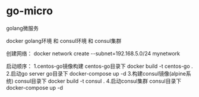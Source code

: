 # go-micro
golang微服务


docker golang环境 和 consul环境 和 consul集群

创建网络：
docker network create --subnet=192.168.5.0/24 mynetwork

启动顺序：
1.centos-go镜像构建 centos-go目录下 docker build -t centos-go .
2.启动go  server go目录下 docker-compose up -d
3.构建consul镜像(alpine系统) consul目录下 docker build -t consul . 
4.启动consul集群 consul目录下 docker-compose up -d

